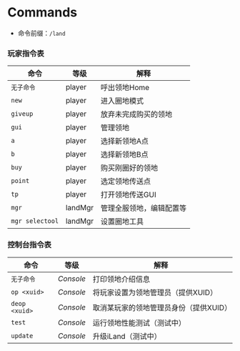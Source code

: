 # Commands

 - 命令前缀：`/land`

### 玩家指令表

命令 | 等级 | 解释
-|-|-
`无子命令` | player | 呼出领地Home
`new` | player | 进入圈地模式
`giveup` | player | 放弃未完成购买的领地
`gui` | player | 管理领地
`a` | player | 选择新领地A点
`b` | player | 选择新领地B点
`buy` | player | 购买刚圈好的领地
`point` | player | 选定领地传送点
`tp` | player | 打开领地传送GUI
`mgr` | landMgr | 管理全服领地，编辑配置等
`mgr selectool` | landMgr | 设置圈地工具

### 控制台指令表

命令 | 等级 | 解释
-|-|-
`无子命令` | *Console* | 打印领地介绍信息
`op <xuid>` | *Console* | 将玩家设置为领地管理员（提供XUID） 
`deop <xuid>` | *Console* | 取消某玩家的领地管理员身份（提供XUID） 
`test` | *Console* | 运行领地性能测试（测试中）
`update` | *Console* | 升级iLand（测试中）
